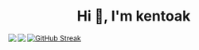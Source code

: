 <h1 align="center">Hi 👋, I'm kentoak</h1>
<a href="https://git.io/streak-stats"><img src="https://github-readme-streak-stats.herokuapp.com?user=kentoak&exclude_days=Thu" alt="GitHub Streak" /></a>
<a href="https://github-readme-stats.vercel.app/api?username=kentoak&count_private=true&theme=tokyonight&show_icons=true&show_owner=true">
  <img align="left" src="https://github-readme-stats.vercel.app/api?username=kentoak&count_private=true&theme=tokyonight&show_icons=true&show_owner=true" />
</a>
<a href="https://github-readme-stats.vercel.app/api/top-langs/?username=kentoak&count_private=true&show_icons=true&locale=en&layout=compact">
  <img align="left" src="https://github-readme-stats.vercel.app/api/top-langs/?username=kentoak&count_private=true&show_icons=true&locale=en&layout=compact" />
</a>
